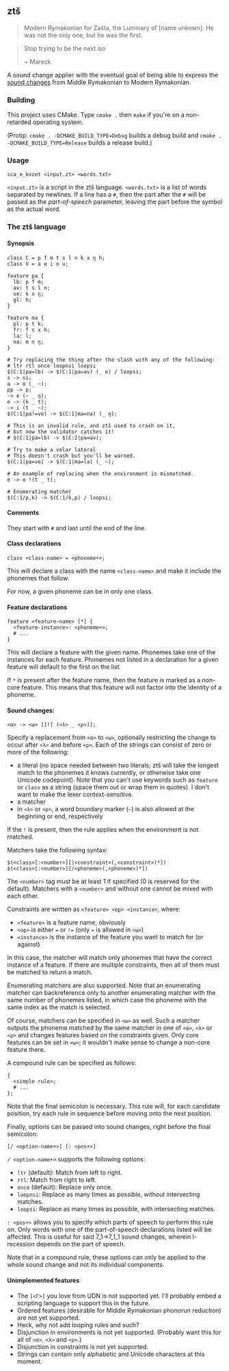 ## ztš

> Modern Rymakonian for Zašta, the Luminary of [name unkown]. He was not
> the only one, but he was the first.

> Stop trying to be the next iso
>
> ~ Mareck

A sound change applier with the eventual goal of being able to express the
[sound changes](https://github.com/bluebear94/uruwi-conlangs/raw/master/out/7_1_1.pdf)
from Middle Rymakonian to Modern Rymakonian.

### Building

This project uses CMake. Type `cmake .` then `make` if you're on a
non-retarded operating system.

(Protip: `cmake . -DCMAKE_BUILD_TYPE=Debug` builds a debug build and
`cmake . -DCMAKE_BUILD_TYPE=Release` builds a release build.)

### Usage

    sca_e_kozet <input.zt> <words.txt>

`<input.zt>` is a script in the ztš language. `<words.txt>` is a list of words
separated by newlines. If a line has a `#`, then the part after the `#` will
be passed as the *part-of-speech* parameter, leaving the part before the
symbol as the actual word.

### The ztš language

#### Synopsis

    class C = p f m t s l n k x ŋ h;
    class V = a e i o u;

    feature pa {
      lb: p f m;
      av: t s l n;
      ve: k x ŋ;
      gl: h;
    }

    feature ma {
      pl: p t k;
      fr: f s x h;
      la: l;
      na: m n ŋ;
    }

    # Try replacing the thing after the slash with any of the following:
    # ltr rtl once loopnsi loopsi
    $(C:1|pa=lb) -> $(C:1|pa=av) (_ e) / loopsi;
    s -> ss;
    a -> o (_ ~);
    pp -> p;
    -> e (~ _ ŋ);
    e -> (k _ t);
    -> i (t _ ~);
    $(C:1|pa!=ve) -> $(C:1|ma=na) (_ ŋ);

    # This is an invalid rule, and ztš used to crash on it,
    # but now the validator catches it!
    # $(C:1|pa=lb) -> $(C:2|pa=av);

    # Try to make a velar lateral
    # This doesn't crash but you'll be warned.
    $(C:1|pa=ve) -> $(C:1|ma=la) (_ ~);

    # An example of replacing when the environment is mismatched.
    e -> o !(t _ t);

    # Enumerating matcher
    $(C:1/p,k) -> $(C:1/k,p) / loopsi;

#### Comments

They start with `#` and last until the end of the line.

#### Class declarations

    class <class-name> = <phoneme+>;

This will declare a class with the name `<class-name>` and make it include
the phonemes that follow.

For now, a given phoneme can be in only one class.

#### Feature declarations

    feature <feature-name> [*] {
      <feature-instance>: <phoneme+>;
      # ...
    }

This will declare a feature with the given name. Phonemes take one of the
instances for each feature. Phonemes not listed in a declaration for a
given feature will default to the first on the list.

If `*` is present after the feature name, then the feature is marked as
a non-core feature. This means that this feature will not factor into
the identity of a phoneme.

#### Sound changes:

    <α> -> <ω> [[!] (<λ> _ <ρ>)];

Specify a replacement from `<α>` to `<ω>`, optionally restricting the change
to occur after `<λ>` and before `<ρ>`. Each of the strings can consist of
zero or more of the following:

* a literal (no space needed between two literals; ztš will take the longest
  match to the phonemes it knows currently, or otherwise take one Unicode
  codepoint). Note that you can't use keywords such as `feature` or `class`
  as a string (space them out or wrap them in quotes). I don't want to make
  the lexer context-sensitive.
* a matcher
* in `<λ>` or `<ρ>`, a word boundary marker (`~`) is also allowed at the
  beginning or end, respectively

If the `!` is present, then the rule applies when the environment is not
matched.

Matchers take the following syntax:

    $(<class>[:<number>][|<constraint>(,<constraint>)*])
    $(<class>[:<number>][/<phoneme>(,<phoneme>)*])

The `<number>` tag must be at least 1 if specified (0 is reserved for the
default). Matchers with a `<number>` and without one cannot be mixed with
each other.

Constraints are written as `<feature> <op> <instance>`, where:

* `<feature>` is a feature name, obviously
* `<op>` is either `=` or `!=` (only `=` is allowed in `<ω>`)
* `<instance>` is the instance of the feature you want to match for
  (or against)

In this case, the matcher will match only phonemes that have the correct
instance of a feature. If there are multiple constraints, then all of them
must be matched to return a match.

Enumerating matchers are also supported. Note that an enumerating matcher
can backreference only to another enumerating matcher with the same number
of phonemes listed, in which case the phoneme with the same index as the
match is selected.

Of course, matchers can be specified in `<ω>` as well. Such a matcher outputs
the phoneme matched by the same matcher in one of `<α>`, `<λ>` or `<ρ>`
and changes features based on the constraints given. Only core features can
be set in `<ω>`; it wouldn't make sense to change a non-core feature there.

A compound rule can be specified as follows:

    {
      <simple rule>;
      # ...
    };

Note that the final semicolon is necessary. This rule will, for each candidate
position, try each rule in sequence before moving onto the next position.

Finally, options can be passed into sound changes, right before the final
semicolon:

    [/ <option-name+>] [: <pos+>]

`/ <option-name+>` supports the following options:

* `ltr` (default): Match from left to right.
* `rtl`: Match from right to left.
* `once` (default): Replace only once.
* `loopnsi`: Replace as many times as possible, without intersecting matches.
* `loopsi`: Replace as many times as possible, with intersecting matches.

`: <pos+>` allows you to specify which parts of speech to perform this rule
on. Only words with one of the part-of-speech declarations listed will be
affected. This is useful for said 7_1→7_1_1 sound changes, wherein l-recession
depends on the part of speech.

Note that in a compound rule, these options can only be applied to the whole
sound change and not its individual components.

#### Unimplemented features

* The `[<Γ>]` you love from UDN is not supported yet. I'll probably embed
  a scripting language to support this in the future.
* Ordered features (desirable for Middle Rymakonian phonorun reduction) are
  not yet supported.
* Heck, why not add looping rules and such?
* Disjunction in environments is not yet supported. (Probably want this for
  all of `<α>`, `<λ>` and `<ρ>`.)
* Disjunction in constraints is not yet supported.
* Strings can contain only alphabetic and Unicode characters at this moment.
